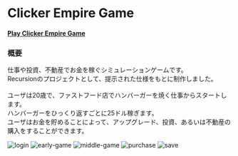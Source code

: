 # Clicker Empire Game

#### [Play Clicker Empire Game](https://k4-r4.github.io/clicker-empire-game/)

### 概要
仕事や投資、不動産でお金を稼ぐシミュレーションゲームです。<br>
Recursionのプロジェクトとして、提示された仕様をもとに制作しました。<br>
<br>
ユーザは20歳で、ファストフード店でハンバーガーを焼く仕事からスタートします。<br>
ハンバーガーをひっくり返すごとに25ドル稼ぎます。<br>
ユーザはお金を貯めることによって、アップグレード、投資、あるいは不動産の購入をすることができます。

![login](https://user-images.githubusercontent.com/106866329/235859318-02877c16-dcae-4791-9185-4ab36fca8d3f.png)
![early-game](https://user-images.githubusercontent.com/106866329/235859313-14810385-6ad9-4280-951b-14d22ee3599a.png)
![middle-game](https://user-images.githubusercontent.com/106866329/235859321-024fc130-18b3-47ae-a132-154cced79821.png)
![purchase](https://user-images.githubusercontent.com/106866329/235859324-bbe5debd-14e5-4eb1-8aa7-176b70598776.png)
![save](https://user-images.githubusercontent.com/106866329/235859325-67d42bf5-2a19-4096-92f4-e61d39b41a16.png)
